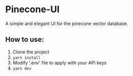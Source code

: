 # Pinecone-UI
A simple and elegant UI for the pinecone vector database.
## How to use:
1. Clone the project
2. `yarn install`
3. Modify '.env' file to apply with your API keys
3. `yarn dev`
